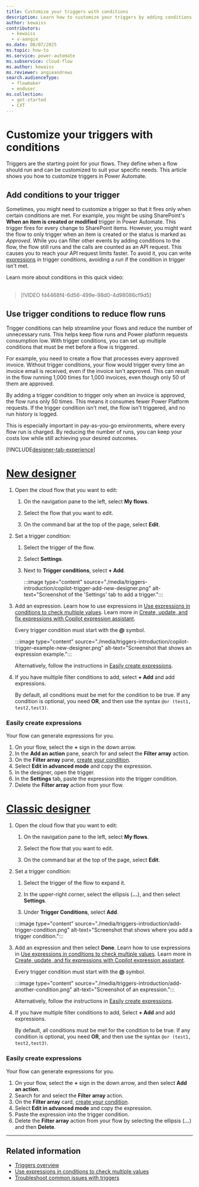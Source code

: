 ```yaml
---
title: Customize your triggers with conditions
description: Learn how to customize your triggers by adding conditions.
author: kewaiss
contributors:
  - kewaiss
  - v-aangie
ms.date: 08/07/2025
ms.topic: how-to
ms.service: power-automate
ms.subservice: cloud-flow
ms.author: kewaiss
ms.reviewer: angieandrews
search.audienceType:
  - flowmaker
  - enduser
ms.collection:
  - get-started
  - CXT
---
```


# Customize your triggers with conditions

Triggers are the starting point for your flows. They define when a flow should run and can be customized to suit your specific needs. This article shows you how to customize triggers in Power Automate.

## Add conditions to your trigger

Sometimes, you might need to customize a trigger so that it fires only when certain conditions are met. For example, you might be using SharePoint's **When an item is created or modified** trigger in Power Automate. This trigger fires for every change to SharePoint items. However, you might want the flow to only trigger when an item is created or the status is marked as *Approved*. While you can filter other events by adding conditions to the flow, the flow still runs and the calls are counted as an API request. This causes you to reach your API request limits faster. To avoid it, you can write [expressions](./use-expressions-in-conditions.md) in trigger conditions, avoiding a *run* if the condition in trigger isn't met.

Learn more about conditions in this quick video:</br>
</br>

> [!VIDEO fd4468f4-6d56-499e-98d0-4d98086cf9d5]

## Use trigger conditions to reduce flow runs  

Trigger conditions can help streamline your flows and reduce the number of unnecessary runs. This helps keep flow runs and Power platform requests consumption low. With trigger conditions, you can set up multiple conditions that must be met before a flow is triggered.

For example, you need to create a flow that processes every approved invoice. Without trigger conditions, your flow would trigger every time an invoice email is received, even if the invoice isn't approved. This can result in the flow running 1,000 times for 1,000 invoices, even though only 50 of them are approved.

By adding a trigger condition to trigger only when an invoice is approved, the flow runs only 50 times. This means it consumes fewer Power Platform requests. If the trigger condition isn't met, the flow isn't triggered, and no run history is logged.

This is especially important in pay-as-you-go environments, where every flow run is charged. By reducing the number of runs, you can keep your costs low while still achieving your desired outcomes.

[!INCLUDE[designer-tab-experience](./includes/designer-tab-experience.md)]

# [New designer](#tab/new-designer)

1. Open the cloud flow that you want to edit:
    1. On the navigation pane to the left, select **My flows**.

    1. Select the flow that you want to edit.

    1. On the command bar at the top of the page, select **Edit**.

1. Set a trigger condition:
    1. Select the trigger of the flow.
    1. Select **Settings**.  
    1. Next to **Trigger conditions**, select **+ Add**.

        :::image type="content" source="./media/triggers-introduction/copilot-trigger-add-new-designer.png" alt-text="Screenshot of the 'Settings' tab to add a trigger.":::

1. Add an expression. Learn how to use expressions in [Use expressions in conditions to check multiple values](use-expressions-in-conditions.md). Learn more in [Create, update, and fix expressions with Copilot expression assistant](expressions-copilot.md).

    Every trigger condition must start with the **@** symbol.

     :::image type="content" source="./media/triggers-introduction/copilot-trigger-example-new-designer.png" alt-text="Screenshot that shows an expression example.":::

    Alternatively, follow the instructions in [Easily create expressions](#easily-create-expressions).

1. If you have multiple filter conditions to add, select **+ Add** and add expressions.

    By default, all conditions must be met for the condition to be true. If any condition is optional, you need **OR**, and then use the syntax  `@or (test1, test2,test3)`.

### Easily create expressions

Your flow can generate expressions for you.

1. On your flow, select the **+** sign in the down arrow.
1. In the **Add an action** pane, search for and select the **Filter array** action.
1. On the **Filter array** pane, [create your condition](add-condition.md#add-a-condition).
1. Select **Edit in advanced mode** and copy the expression.
1. In the designer, open the trigger.
1. In the **Settings** tab, paste the expression into the trigger condition.
1. Delete the **Filter array** action from your flow.

# [Classic designer](#tab/classic-designer)

1. Open the cloud flow that you want to edit:
    1. On the navigation pane to the left, select **My flows**.

    1. Select the flow that you want to edit.

    1. On the command bar at the top of the page, select **Edit**.

1. Set a trigger condition:
    1. Select the trigger of the flow to expand it.

    1. In the upper-right corner, select the ellipsis (**…**), and then select **Settings**.  

    1. Under **Trigger Conditions**, select **Add**.

    :::image type="content" source="./media/triggers-introduction/add-trigger-condition.png" alt-text="Screenshot that shows where you add a trigger condition.":::

1. Add an expression and then select **Done**. Learn how to use expressions in [Use expressions in conditions to check multiple values](use-expressions-in-conditions.md). Learn more in [Create, update, and fix expressions with Copilot expression assistant](expressions-copilot.md).

    Every trigger condition must start with the **@** symbol.

    :::image type="content" source="./media/triggers-introduction/add-another-condition.png" alt-text="Screenshot of an expression.":::

    Alternatively, follow the instructions in [Easily create expressions](#easily-create-expressions).

1. If you have multiple filter conditions to add, Select **+ Add** and add expressions.

    By default, all conditions must be met for the condition to be true. If any condition is optional, you need **OR**, and then use the syntax  `@or (test1, test2,test3)`.

### Easily create expressions

Your flow can generate expressions for you.

1. On your flow, select the **+** sign in the down arrow, and then select **Add an action**.
1. Search for and select the **Filter array** action.
1. On the **Filter array** card, [create your condition](add-condition.md#add-a-condition).
1. Select **Edit in advanced mode** and copy the expression.
1. Paste the expression into the trigger condition.
1. Delete the **Filter array** action from your flow by selecting the ellipsis (**…**) and then **Delete**.

---

## Related information

- [Triggers overview](triggers-introduction.md)
- [Use expressions in conditions to check multiple values](use-expressions-in-conditions.md)
- [Troubleshoot common issues with triggers](/troubleshoot/power-platform/power-automate/flow-run-issues/triggers-troubleshoot?tabs=new-designer)